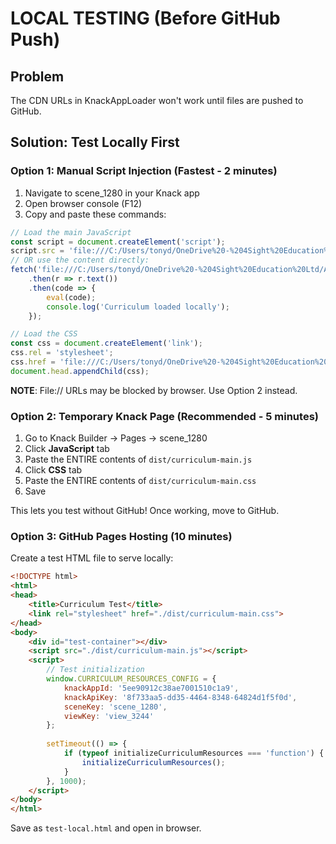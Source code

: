 # LOCAL TESTING (Before GitHub Push)

## Problem
The CDN URLs in KnackAppLoader won't work until files are pushed to GitHub.

## Solution: Test Locally First

### Option 1: Manual Script Injection (Fastest - 2 minutes)

1. Navigate to scene_1280 in your Knack app
2. Open browser console (F12)
3. Copy and paste these commands:

```javascript
// Load the main JavaScript
const script = document.createElement('script');
script.src = 'file:///C:/Users/tonyd/OneDrive%20-%204Sight%20Education%20Ltd/Apps/Resources/dist/curriculum-main.js';
// OR use the content directly:
fetch('file:///C:/Users/tonyd/OneDrive%20-%204Sight%20Education%20Ltd/Apps/Resources/dist/curriculum-main.js')
    .then(r => r.text())
    .then(code => {
        eval(code);
        console.log('Curriculum loaded locally');
    });

// Load the CSS
const css = document.createElement('link');
css.rel = 'stylesheet';
css.href = 'file:///C:/Users/tonyd/OneDrive%20-%204Sight%20Education%20Ltd/Apps/Resources/dist/curriculum-main.css';
document.head.appendChild(css);
```

**NOTE**: File:// URLs may be blocked by browser. Use Option 2 instead.

### Option 2: Temporary Knack Page (Recommended - 5 minutes)

1. Go to Knack Builder → Pages → scene_1280
2. Click **JavaScript** tab
3. Paste the ENTIRE contents of `dist/curriculum-main.js`
4. Click **CSS** tab  
5. Paste the ENTIRE contents of `dist/curriculum-main.css`
6. Save

This lets you test without GitHub! Once working, move to GitHub.

### Option 3: GitHub Pages Hosting (10 minutes)

Create a test HTML file to serve locally:

```html
<!DOCTYPE html>
<html>
<head>
    <title>Curriculum Test</title>
    <link rel="stylesheet" href="./dist/curriculum-main.css">
</head>
<body>
    <div id="test-container"></div>
    <script src="./dist/curriculum-main.js"></script>
    <script>
        // Test initialization
        window.CURRICULUM_RESOURCES_CONFIG = {
            knackAppId: '5ee90912c38ae7001510c1a9',
            knackApiKey: '8f733aa5-dd35-4464-8348-64824d1f5f0d',
            sceneKey: 'scene_1280',
            viewKey: 'view_3244'
        };
        
        setTimeout(() => {
            if (typeof initializeCurriculumResources === 'function') {
                initializeCurriculumResources();
            }
        }, 1000);
    </script>
</body>
</html>
```

Save as `test-local.html` and open in browser.


